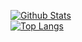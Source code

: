 [![Github Stats](https://github-readme-stats.vercel.app/api?username=Leakoni&theme=radical&show_icons=true)](https://github.com/Leakoni/)  
[![Top Langs](https://github-readme-stats.vercel.app/api/top-langs/?username=Leakoni&theme=radical&show_icons=true&layout=compact)](https://github.com/anuraghazra/github-readme-stats)
